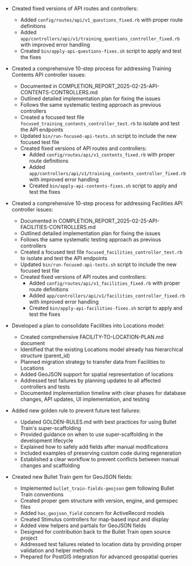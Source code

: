- Created fixed versions of API routes and controllers:
  - Added `config/routes/api/v1_questions_fixed.rb` with proper route definitions
  - Added `app/controllers/api/v1/training_questions_controller_fixed.rb` with improved error handling
  - Created `bin/apply-api-questions-fixes.sh` script to apply and test the fixes

- Created a comprehensive 10-step process for addressing Training Contents API controller issues:
  - Documented in COMPLETION_REPORT_2025-02-25-API-CONTENTS-CONTROLLERS.md
  - Outlined detailed implementation plan for fixing the issues
  - Follows the same systematic testing approach as previous controllers
  - Created a focused test file `focused_training_contents_controller_test.rb` to isolate and test the API endpoints
  - Updated `bin/run-focused-api-tests.sh` script to include the new focused test file
  - Created fixed versions of API routes and controllers:
    - Added `config/routes/api/v1_contents_fixed.rb` with proper route definitions
    - Added `app/controllers/api/v1/training_contents_controller_fixed.rb` with improved error handling
    - Created `bin/apply-api-contents-fixes.sh` script to apply and test the fixes

- Created a comprehensive 10-step process for addressing Facilities API controller issues:
  - Documented in COMPLETION_REPORT_2025-02-25-API-FACILITIES-CONTROLLERS.md
  - Outlined detailed implementation plan for fixing the issues
  - Follows the same systematic testing approach as previous controllers
  - Created a focused test file `focused_facilities_controller_test.rb` to isolate and test the API endpoints
  - Updated `bin/run-focused-api-tests.sh` script to include the new focused test file
  - Created fixed versions of API routes and controllers:
    - Added `config/routes/api/v1_facilities_fixed.rb` with proper route definitions
    - Added `app/controllers/api/v1/facilities_controller_fixed.rb` with improved error handling
    - Created `bin/apply-api-facilities-fixes.sh` script to apply and test the fixes

- Developed a plan to consolidate Facilities into Locations model:
  - Created comprehensive FACILITY-TO-LOCATION-PLAN.md document
  - Identified that the existing Locations model already has hierarchical structure (parent_id)
  - Planned migration strategy to transfer data from Facilities to Locations
  - Added GeoJSON support for spatial representation of locations
  - Addressed test failures by planning updates to all affected controllers and tests
  - Documented implementation timeline with clear phases for database changes, API updates, UI implementation, and testing

- Added new golden rule to prevent future test failures:
  - Updated GOLDEN-RULES.md with best practices for using Bullet Train's super-scaffolding
  - Provided guidance on when to use super-scaffolding in the development lifecycle
  - Explained how to safely add fields after manual modifications
  - Included examples of preserving custom code during regeneration
  - Established a clear workflow to prevent conflicts between manual changes and scaffolding

- Created new Bullet Train gem for GeoJSON fields:
  - Implemented `bullet_train-fields-geojson` gem following Bullet Train conventions
  - Created proper gem structure with version, engine, and gemspec files
  - Added `has_geojson_field` concern for ActiveRecord models
  - Created Stimulus controllers for map-based input and display
  - Added view helpers and partials for GeoJSON fields
  - Designed for contribution back to the Bullet Train open source project
  - Addressed test failures related to location data by providing proper validation and helper methods
  - Prepared for PostGIS integration for advanced geospatial queries